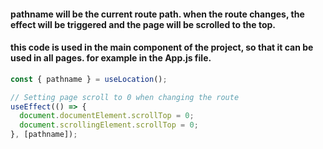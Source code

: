 #### pathname will be the current route path. when the route changes, the effect will be triggered and the page will be scrolled to the top.

#### this code is used in the main component of the project, so that it can be used in all pages. for example in the App.js file.

```js
const { pathname } = useLocation();

// Setting page scroll to 0 when changing the route
useEffect(() => {
  document.documentElement.scrollTop = 0;
  document.scrollingElement.scrollTop = 0;
}, [pathname]);
```
